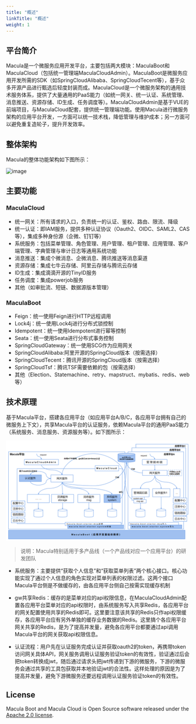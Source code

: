```yaml
---
title: "概述"
linkTitle: "概述"
weight: 1
---
```

## 平台简介
Macula是一个微服务应用开发平台，主要包括两大模块：MaculaBoot和MaculaCloud（包括统一管理端MaculaCloudAdmin）。MaculaBoot是微服务应用开发所需的SDK（如SpringCloudAlibaba、SpringCloudTecent等），基于众多开源产品进行甄选后轻度封装而成。MaculaCloud是一个微服务架构的通用技术服务体系，提供了大量通用的PaaS能力（如统一网关、统一认证、系统管理、消息推送、资源存储、ID生成、任务调度等）。MaculaCloudAdmin是基于VUE的前端项目，与MaculaCloud配套，提供统一管理端功能。使用Macula进行微服务架构的应用平台开发，一方面可以统一技术栈，降低管理与维护成本；另一方面可以避免重复造轮子，提升开发效率。

## 整体架构
Macula的整体功能架构如下图所示：

![image](../../../../img/structure-diagram.png)
## 主要功能
### MaculaCloud
+ 统一网关：所有请求的入口，负责统一的认证、鉴权、路由、限流、降级
+ 统一认证：即IAM服务，提供多种认证协议（Oauth2、OIDC、SAML2、CAS等），集成多种身份源（企微、钉钉等）
+ 系统服务：包括菜单管理、角色管理、用户管理、租户管理、应用管理、客户端管理、字典管理与审计日志等通用系统功能
+ 消息推送：集成个微消息、企微消息、腾讯推送等消息渠道
+ 资源存储：集成七牛云存储、阿里云存储与腾讯云存储
+ ID生成：集成滴滴开源的TinyID服务
+ 任务调度：集成powerjob服务
+ 其他（如审批流、短链、数据源版本管理）
### MaculaBoot
+ Feign：统一使用Feign进行HTTP远程调用
+ Lock4j：统一使用Lock4j进行分布式锁控制
+ Idempotent：统一使用Idempotent进行幂等控制
+ Seata：统一使用Seata进行分布式事务控制
+ SpringCloudGateway：统一使用SCG作为应用网关
+ SpringCloudAlibaba:阿里开源的SpringCloud版本（按需选择）
+ SpringCloudTecent：腾讯开源的SpringCloud版本（按需选择）
+ SpringCloudTsf：腾讯TSF需要依赖的包（按需选择）
+ 其他（Election、Statemachine、retry、mapstruct、mybatis、redis、web等）
## 技术原理
基于Macula平台，搭建各应用平台（如应用平台A/B/C，各应用平台拥有自己的微服务上下文），共享Macula平台的认证服务，依赖Macula平台的通用PaaS能力（系统服务、消息服务、资源服务等）。如下图所示：

![image](images/macula-tech-diagram2.png)

> 说明：Macula特别适用于多产品线（一个产品线对应一个应用平台）的研发团队

+ 系统服务：主要提供“获取个人信息”和“获取菜单列表”两个核心接口。核心功能实现了通过个人信息的角色实现对菜单列表的权限过滤。这两个接口Macula平台侧是不做缓存的，由各应用平台侧自己按需实现缓存机制

+ gw共享Redis：缓存的是菜单对应的api权限信息，在MaculaCloudAdmin配置各应用平台菜单对应的api权限时，由系统服务写入共享Redis，各应用平台的网关配置使用共享的Redis即可。这里要注意该共享的Redis只作api权限缓存，各应用平台应有另外单独的缓存业务数据的Redis。这里搞个各应用平台网关共享的Redis，是为了提高并发量，避免各应用平台都要通过api调用Macula平台的网关获取api权限信息。

+ 认证流程：用户先在认证服务完成认证并获取oauth2的token，再携带token访问网关具体API，网关服务调用认证服务验证token的有效性，验证通过后会把token转换成jwt，随后通过请求头把jwt传递到下游的微服务，下游的微服务会通过共享的工具包获取并本地验证jwt的合法性。这样处理的原因是为了提高并发量，避免下游微服务还要远程调用认证服务验证token的有效性。

## License

Macula Boot and Macula Cloud is Open Source software released under the [Apache 2.0 license](https://www.apache.org/licenses/LICENSE-2.0.html).
